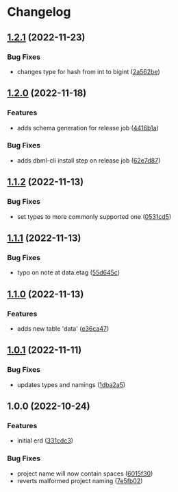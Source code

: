 # Changelog

## [1.2.1](https://github.com/state303/open-discogs-erd/compare/v1.2.0...v1.2.1) (2022-11-23)


### Bug Fixes

* changes type for hash from int to bigint ([2a562be](https://github.com/state303/open-discogs-erd/commit/2a562be0b72e37ea9b9ed2c30dc406c2f5884def))

## [1.2.0](https://github.com/state303/open-discogs-erd/compare/v1.1.2...v1.2.0) (2022-11-18)


### Features

* adds schema generation for release job ([4416b1a](https://github.com/state303/open-discogs-erd/commit/4416b1a4230bf7b0b21c5dcdbd56091ed92cec8f))


### Bug Fixes

* adds dbml-cli install step on release job ([62e7d87](https://github.com/state303/open-discogs-erd/commit/62e7d8765e833d99eb6cc5bddba9bf22411b661c))

## [1.1.2](https://github.com/state303/open-discogs-erd/compare/v1.1.1...v1.1.2) (2022-11-13)


### Bug Fixes

* set types to more commonly supported one ([0531cd5](https://github.com/state303/open-discogs-erd/commit/0531cd57958c0afd7fa4a1f7d2af55be7e4f178c))

## [1.1.1](https://github.com/state303/open-discogs-erd/compare/v1.1.0...v1.1.1) (2022-11-13)


### Bug Fixes

* typo on note at data.etag ([55d645c](https://github.com/state303/open-discogs-erd/commit/55d645cc953250f6dd37733c2519e3acd0395dab))

## [1.1.0](https://github.com/state303/open-discogs-erd/compare/v1.0.1...v1.1.0) (2022-11-13)


### Features

* adds new table 'data' ([e36ca47](https://github.com/state303/open-discogs-erd/commit/e36ca4732d30a859ec8795fdef836e70209f802f))

## [1.0.1](https://github.com/state303/open-discogs-erd/compare/v1.0.0...v1.0.1) (2022-11-11)


### Bug Fixes

* updates types and namings ([1dba2a5](https://github.com/state303/open-discogs-erd/commit/1dba2a54d66a1a0370429af55c816c3aab763e90))

## 1.0.0 (2022-10-24)


### Features

* initial erd ([331cdc3](https://github.com/state303/open-discogs-erd/commit/331cdc386428c0ea41ee4425c5e4edb69ebe366b))


### Bug Fixes

* project name will now contain spaces ([6015f30](https://github.com/state303/open-discogs-erd/commit/6015f30473d2b9f918693dd829e2eb85cc3f7bad))
* reverts malformed project naming ([7e5fb02](https://github.com/state303/open-discogs-erd/commit/7e5fb02d4d0fef0a6f871bb4cff031a9e9d3a8d0))
